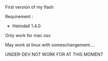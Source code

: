 First version of my flash

Requirement : 

- Heimdall 1.4.0

Only work for mac osx 

May work at linux with someschangement....


UNDER-DEV NOT WORK FOR AT THIS MOMENT
